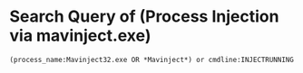# Search Query of (Process Injection via mavinject.exe)

`(process_name:Mavinject32.exe OR *Mavinject*) or cmdline:INJECTRUNNING`

